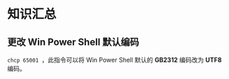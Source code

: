 # 知识汇总

## 更改 Win Power Shell 默认编码
`chcp 65001 `，此指令可以将 Win Power Shell 默认的 **GB2312** 编码改为 **UTF8** 编码。
